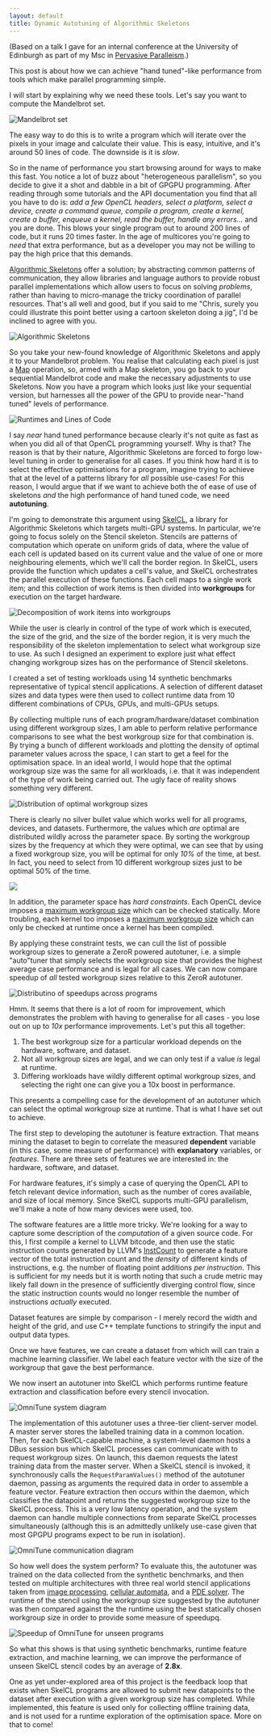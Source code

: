 ```yaml
---
layout: default
title: Dynamic Autotuning of Algorithmic Skeletons
---
```


(Based on a talk I gave for an internal conference at the University
of Edinburgh as part of my Msc in
[Pervasive Paralleism](http://pervasiveparallelism.inf.ed.ac.uk/).)

This post is about how we can achieve "hand tuned"-like performance
from tools which make parallel programming simple.

I will start by explaining why we need these tools. Let's say you want
to compute the Mandelbrot set.

![Mandelbrot set](/images/2015-05-29-mandelbrot.png)

The easy way to do this is to write a program which will iterate over
the pixels in your image and calculate their value. This is easy,
intuitive, and it's around 50 lines of code. The downside is it is
*slow*.

So in the name of performance you start browsing around for ways to
make this fast. You notice a lot of buzz about "heterogeneous
parallelism", so you decide to give it a shot and dabble in a bit of
GPGPU programming. After reading through some tutorials and the API
documentation you find that all you have to do is: *add a few OpenCL
headers, select a platform, select a device, create a command queue,
compile a program, create a kernel, create a buffer, enqueue a kernel,
read the buffer, handle any errors...* and you are done. This blows
your single program out to around 200 lines of code, but it runs 20
times faster. In the age of multicores you're going to *need* that
extra performance, but as a developer you may not be willing to pay
the high price that this demands.

[Algorithmic Skeletons](http://en.wikipedia.org/wiki/Algorithmic_skeleton)
offer a solution; by abstracting common patterns of communication,
they allow libraries and language authors to provide robust parallel
implementations which allow users to focus on solving *problems*,
rather than having to micro-manage the tricky coordination of parallel
resources. That's all well and good, but if you said to me "Chris,
surely you could illustrate this point better using a cartoon skeleton
doing a jig", I'd be inclined to agree with you.

![Algorithmic Skeletons](/images/2015-05-29-skel.png)

So you take your new-found knowledge of Algorithmic Skeletons and
apply it to your Mandelbrot problem. You realise that calculating each
pixel is just a
[Map](http://en.wikipedia.org/wiki/Map_(parallel_pattern)) operation,
so, armed with a Map skeleton, you go back to your sequential
Mandelbrot code and make the necessary adjustments to use
Skeletons. Now you have a program which looks just like your
sequential version, but harnesses all the power of the GPU to provide
near-"hand tuned" levels of performance.

![Runtimes and Lines of Code](/images/2015-05-29-mandelbrot-loc-runtime.png)

I say *near* hand tuned performance because clearly it's not quite as
fast as when you did all of that OpenCL programming yourself. Why is
that? The reason is that by their nature, Algorithmic Skeletons are
forced to forgo low-level tuning in order to generalise for all
cases. If you think how hard it is to select the effective
optimisations for a program, imagine trying to achieve that at the
level of a patterns library for *all* possible use-cases! For this
reason, I would argue that if we want to achieve both the of ease of
use of skeletons *and* the high performance of hand tuned code, we
need **autotuning**.

I'm going to demonstrate this argument using
[SkelCL](http://skelcl.uni-muenster.de/), a library for Algorithmic
Skeletons which targets multi-GPU systems. In particular, we're going
to focus solely on the Stencil skeleton. Stencils are patterns of
computation which operate on uniform grids of data, where the value of
each cell is updated based on its current value and the value of one
or more neighbouring elements, which we'll call the border region. In
SkelCL, users provide the function which updates a cell's value, and
SkelCL orchestrates the parallel execution of these functions. Each
cell maps to a single work item; and this collection of work items is
then divided into **workgroups** for execution on the target hardware.

![Decomposition of work items into workgroups](/images/2015-05-29-wg.png)

While the user is clearly in control of the type of work which is
executed, the size of the grid, and the size of the border region, it
is very much the responsibility of the skeleton implementation to
select what workgroup size to use. As such I designed an experiment to
explore just what effect changing workgroup sizes has on the
performance of Stencil skeletons.

I created a set of testing workloads using 14 synthetic benchmarks
representative of typical stencil applications. A selection of
different dataset sizes and data types were then used to collect
runtime data from 10 different combinations of CPUs, GPUs, and
multi-GPUs setups.

By collecting multiple runs of each program/hardware/dataset
combination using different workgroup sizes, I am able to perform
relative performance comparisons to see what the best workgroup size
for that combination is. By trying a bunch of different workloads and
plotting the density of optimal parameter values across the space, I
can start to get a feel for the optimisation space. In an ideal world,
I would hope that the optimal workgroup size was the same for all
workloads, i.e. that it was independent of the type of work being
carried out. The ugly face of reality shows something very different.

![Distribution of optimal workgroup sizes](/images/2015-05-29-heatmap.png)

There is clearly no silver bullet value which works well for all
programs, devices, and datasets. Furthermore, the values which *are*
optimal are distributed wildly across the parameter space. By sorting
the workgroup sizes by the frequency at which they were optimal, we
can see that by using a fixed workgroup size, you will be optimal for
only *10%* of the time, at best. In fact, you need to select from 10
different workgroup sizes just to be optimal 50% of the time.

![](/images/2015-05-29-best-wg.png)

In addition, the parameter space has *hard constraints*. Each OpenCL
device imposes a
[maximum workgroup size](https://www.khronos.org/registry/cl/sdk/1.0/docs/man/xhtml/clGetDeviceInfo.html)
which can be checked statically. More troubling, each kernel too
imposes a
[maximum workgroup size](https://www.khronos.org/registry/cl/sdk/1.1/docs/man/xhtml/clGetKernelWorkGroupInfo.html)
which can only be checked at runtime once a kernel has been compiled.

By applying these constraint tests, we can cull the list of possible
workgroup sizes to generate a ZeroR powered autotuner, i.e. a simple
"auto"tuner that simply selects the workgroup size that provides the
highest average case performance and is legal for all cases. We can
now compare speedup of *all* tested workgroup sizes relative to this
ZeroR autotuner.

![Distributino of speedups across programs](/images/2015-05-29-violion-prog.png)

Hmm. It seems that there is a lot of room for improvement, which
demonstrates the problem with having to generalise for all cases - you
lose out on up to *10x* performance improvements. Let's put this all
together:

1. The best workgroup size for a particular workload depends on the
   hardware, software, and dataset.
1. Not all workgroup sizes are legal, and we can only test if a value
   *is* legal at runtime.
1. Differing workloads have wildly different optimal workgroup sizes,
   and selecting the right one can give you a 10x boost in
   performance.

This presents a compelling case for the development of an autotuner
which can select the optimal workgroup size at runtime. That is what I
have set out to achieve.

The first step to developing the autotuner is feature extraction. That
means mining the dataset to begin to correlate the measured
**dependent** variable (in this case, some measure of performance)
with **explanatory** variables, or *features*. There are three sets of
features we are interested in: the hardware, software, and dataset.

For hardware features, it's simply a case of querying the OpenCL API
to fetch relevant device information, such as the number of cores
available, and size of local memory. Since SkelCL supports multi-GPU
parallelism, we'll make a note of how many devices were used, too.

The software features are a little more tricky. We're looking for a
way to capture some description of the *computation* of a given source
code. For this, I first compile a kernel to LLVM bitcode, and then use
the static instruction counts generated by LLVM's
[InstCount](http://llvm.org/docs/doxygen/html/InstCount_8cpp_source.html)
to generate a feature vector of the total instruction count and the
*density* of different kinds of instructions, e.g. the number of
floating point additions *per instruction*. This is sufficient for my
needs but it is worth noting that such a crude metric may likely fall
down in the presence of sufficiently diverging control flow, since the
static instruction counts would no longer resemble the number of
instructions *actually* executed.

Dataset features are simple by comparison - I merely record the width
and height of the grid, and use C++ template functions to stringify
the input and output data types.

Once we have features, we can create a dataset from which will can
train a machine learning classifier. We label each feature vector with
the size of the workgroup that gave the best performance.

We now insert an autotuner into SkelCL which performs runtime feature
extraction and classification before every stencil invocation.

![OmniTune system diagram](/images/2015-05-29-omnitune.png)

The implementation of this autotuner uses a three-tier client-server
model. A master server stores the labelled training data in a common
location. Then, for each SkelCL-capable machine, a system-level daemon
hosts a DBus session bus which SkelCL processes can communicate with
to request workgroup sizes. On launch, this daemon requests the latest
training data from the master server. When a SkelCL stencil is
invoked, it synchronously calls the `RequestParamValues()` method of
the autotuner daemon, passing as arguments the required data in order
to assemble a feature vector. Feature extraction then occurs within
the daemon, which classifies the datapoint and returns the suggested
workgroup size to the SkelCL process. This is a very low latency
operation, and the system daemon can handle multiple connections from
separate SkelCL processes simultaneously (although this is an
admittedly unlikely use-case given that most GPGPU programs expect to
be run in isolation).

![OmniTune communication diagram](/images/2015-05-29-comms.png)

So how well does the system perform? To evaluate this, the autotuner
was trained on the data collected from the synthetic benchmarks, and
then tested on multiple architectures with three real world stencil
applications taken from
[image processing](http://en.wikipedia.org/wiki/Canny_edge_detector),
[cellular automata](http://en.wikipedia.org/wiki/Conway%27s_Game_of_Life),
and a
[PDE solver](http://en.wikipedia.org/wiki/Finite-difference_time-domain_method).
The runtime of the stencil using the workgroup size suggested by the
autotuner was then compared against the the runtime using the best
statically chosen workgroup size in order to provide some measure of speedupq.

![Speedup of OmniTune for unseen programs](/images/2015-05-29-test-speedups.png)

So what this shows is that using synthetic benchmarks, runtime feature
extraction, and machine learning, we can improve the performance of
unseen SkelCL stencil codes by an average of **2.8x**.

One as yet under-explored area of this project is the feedback loop
that exists when SkelCL programs are allowed to submit new datapoints
to the dataset after execution with a given workgroup size has
completed. While implemented, this feature is used only for collecting
offline training data, and is not used for a runtime exploration of
the optimisation space. More on that to come!
